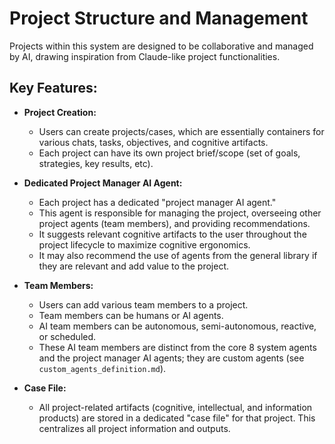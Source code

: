 # Project Structure and Management

Projects within this system are designed to be collaborative and managed by AI, drawing inspiration from Claude-like project functionalities.

## Key Features:
-  **Project Creation:**
    -   Users can create projects/cases, which are essentially containers for various chats, tasks, objectives, and cognitive artifacts.
    -   Each project can have its own project brief/scope (set of goals, strategies, key results, etc).
-   **Dedicated Project Manager AI Agent:**
    -   Each project has a dedicated "project manager AI agent."
    -   This agent is responsible for managing the project, overseeing other project agents (team members), and providing recommendations.
    -   It suggests relevant cognitive artifacts to the user throughout the project lifecycle to maximize cognitive ergonomics.
    -   It may also recommend the use of agents from the general library if they are relevant and add value to the project.

-   **Team Members:**
    -   Users can add various team members to a project.
    -   Team members can be humans or AI agents.
    -   AI team members can be autonomous, semi-autonomous, reactive, or scheduled.
    -   These AI team members are distinct from the core 8 system agents and the project manager AI agents; they are custom agents (see `custom_agents_definition.md`).

-   **Case File:**
    -   All project-related artifacts (cognitive, intellectual, and information products) are stored in a dedicated "case file" for that project. This centralizes all project information and outputs.
